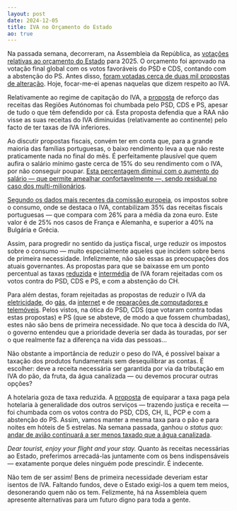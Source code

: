 ```yaml
---
layout: post
date: 2024-12-05
title: IVA no Orçamento do Estado
ao: true
---
```


Na passada semana, decorreram, na Assembleia da República, as [votações relativas ao orçamento do Estado](https://www.parlamento.pt/ActividadeParlamentar/Paginas/DetalheIniciativa.aspx?BID=304233) para 2025. O orçamento foi aprovado na votação final global com os votos favoráveis do PSD e CDS, contando com a abstenção do PS. Antes disso, [foram votadas cerca de duas mil propostas de alteração](https://www.parlamento.pt/OrcamentoEstado/Paginas/PesquisaIniciativa26XVI.aspx). Hoje, focar-me-ei apenas naquelas que dizem respeito ao IVA.

Relativamente ao regime de capitação do IVA, a [proposta](https://www.parlamento.pt/OrcamentoEstado/Paginas/DetalhePropostaAlteracao.aspx?BID=21845) de reforço das receitas das Regiões Autónomas foi chumbada pelo PSD, CDS e PS, apesar de tudo o que têm defendido por cá. Esta proposta defendia que a RAA não visse as suas receitas do IVA diminuidas (relativamente ao continente) pelo facto de ter taxas de IVA inferiores.

Ao discutir propostas fiscais, convém ter em conta que, para a grande maioria das famílias portuguesas, o baixo rendimento leva a que não reste praticamente nada no final do mês. É perfeitamente plausível que quem aufira o salário mínimo gaste cerca de 15% do seu rendimento com o IVA, por não conseguir poupar. [Esta percentagem diminui com o aumento  do salário — que permite amealhar confortavelmente —, sendo residual no caso dos multi-milionários](https://gabriel-zucman.eu/files/SZ2019Slides.pdf).

[Segundo os dados mais recentes da comissão europeia](https://taxation-customs.ec.europa.eu/taxation/economic-analysis/data-taxation-trends_en), os impostos sobre o consumo, onde se destaca o IVA, contabilizam 35% das receitas fiscais portuguesas — que compara com 26% para a média da zona euro. Este valor é de 25% nos casos de França e Alemanha, e superior a 40% na Bulgária e Grécia.

Assim, para progredir no sentido da justiça fiscal, urge reduzir os impostos sobre o consumo — muito especialmente aqueles que incidem sobre bens de primeira necessidade. Infelizmente, não são essas as preocupações dos atuais governantes. As propostas para que se baixasse em um ponto percentual as taxas [reduzida](https://www.parlamento.pt/OrcamentoEstado/Paginas/DetalhePropostaAlteracao.aspx?BID=21997) e [intermédia](https://www.parlamento.pt/OrcamentoEstado/Paginas/DetalhePropostaAlteracao.aspx?BID=21999) de IVA
foram rejeitadas com os votos contra do PSD, CDS e PS, e com a abstenção do CH.

Para além destas, foram rejeitadas as propostas de reduzir o IVA da [eletricidade](https://www.parlamento.pt/OrcamentoEstado/Paginas/DetalhePropostaAlteracao.aspx?BID=22001), do [gás](https://www.parlamento.pt/OrcamentoEstado/Paginas/DetalhePropostaAlteracao.aspx?BID=22003), da [internet](https://www.parlamento.pt/OrcamentoEstado/Paginas/DetalhePropostaAlteracao.aspx?BID=22004) e de [reparações de computadores e telemóveis](https://www.parlamento.pt/OrcamentoEstado/Paginas/DetalhePropostaAlteracao.aspx?BID=21641). Pelos vistos, na ótica do PSD, CDS (que votaram contra todas estas propostas) e PS (que se absteve, de modo a que fossem chumbadas), estes não são bens de primeira necessidade. No que toca à descida do IVA, o governo entendeu que a prioridade deveria ser dada às touradas, por ser o que realmente faz a diferença na vida das pessoas...

Não obstante a importância de reduzir o peso do IVA, é possível baixar a taxação dos produtos fundamentais sem desequilibrar as contas. É escolher: deve a receita necessária ser garantida por via da tributação em IVA do pão, da fruta, da água canalizada — ou devemos procurar outras opções?

A hotelaria goza de taxa reduzida. A [proposta](https://www.parlamento.pt/OrcamentoEstado/Paginas/DetalhePropostaAlteracao.aspx?BID=22005) de equiparar a taxa paga pela hotelaria à generalidade dos outros serviços — trazendo justiça e receita — foi chumbada com os votos contra do PSD, CDS, CH, IL, PCP e com a abstenção do PS. Assim, vamos manter a mesma taxa para o pão e para noites em hóteis de 5 estrelas.
Na semana passada, ganhou o _status quo_: [andar de avião continuará a ser menos taxado que a água canalizada](https://op.europa.eu/en/publication-detail/-/publication/0b1c6cdd-88d3-11e9-9369-01aa75ed71a1).

_Dear tourist, enjoy your flight and your stay._ Quanto às receitas necessárias ao Estado, preferimos arrecadá-las juntamente com os bens indispensáveis — exatamente porque deles ninguém pode prescindir. É indecente.

Não tem de ser assim! Bens de primeira necessidade deveriam estar isentos de IVA. Faltando fundos, deve o Estado exigi-los a quem tem meios, desonerando quem não os tem. Felizmente, há na Assembleia quem apresente alternativas para um futuro digno para toda a gente.
